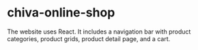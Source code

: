 # chiva-online-shop
The website uses React. It includes a navigation bar with product categories, product grids, product detail page, and a cart.
